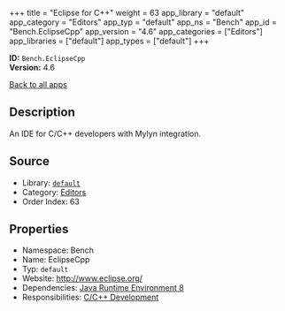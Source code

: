 ﻿+++
title = "Eclipse for C++"
weight = 63
app_library = "default"
app_category = "Editors"
app_typ = "default"
app_ns = "Bench"
app_id = "Bench.EclipseCpp"
app_version = "4.6"
app_categories = ["Editors"]
app_libraries = ["default"]
app_types = ["default"]
+++

**ID:** `Bench.EclipseCpp`  
**Version:** 4.6  
<!--more-->

[Back to all apps](/apps/)

## Description
An IDE for C/C++ developers with Mylyn integration.

## Source

* Library: [`default`](/app_libraries/default)
* Category: [Editors](/app_categories/editors)
* Order Index: 63

## Properties

* Namespace: Bench
* Name: EclipseCpp
* Typ: `default`
* Website: <http://www.eclipse.org/>
* Dependencies: [Java Runtime Environment 8](/apps/Bench.JRE8)
* Responsibilities: [C/C++ Development](/apps/Bench.Group.CppDevelopment)

